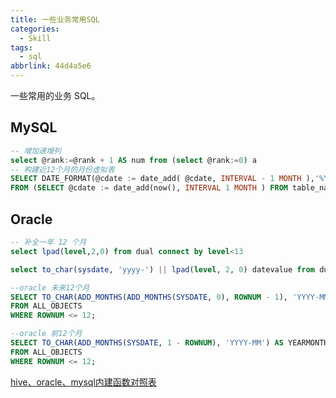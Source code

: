 ```yaml
---
title: 一些业务常用SQL
categories:
  - Skill
tags:
  - sql
abbrlink: 44d4a5e6
---
```


一些常用的业务 SQL。

<!-- more -->

## MySQL

```sql
-- 增加递增列
select @rank:=@rank + 1 AS num from (select @rank:=0) a
-- 构建近12个月的月份虚拟表
SELECT DATE_FORMAT(@cdate := date_add( @cdate, INTERVAL - 1 MONTH ),'%Y-%m') as date
FROM (SELECT @cdate := date_add(now(), INTERVAL 1 MONTH ) FROM table_name LIMIT 12) d ORDER BY date
```

## Oracle

```sql
-- 补全一年 12 个月
select lpad(level,2,0) from dual connect by level<13

select to_char(sysdate, 'yyyy-') || lpad(level, 2, 0) datevalue from dual connect by level < 13;

--oracle 未来12个月
SELECT TO_CHAR(ADD_MONTHS(ADD_MONTHS(SYSDATE, 0), ROWNUM - 1), 'YYYY-MM') AS YEARMONTH
FROM ALL_OBJECTS
WHERE ROWNUM <= 12;

--oracle 前12个月
SELECT TO_CHAR(ADD_MONTHS(SYSDATE, 1 - ROWNUM), 'YYYY-MM') AS YEARMONTH
FROM ALL_OBJECTS
WHERE ROWNUM <= 12;
```

[hive、oracle、mysql内建函数对照表](https://help.aliyun.com/document_detail/96342.html)
